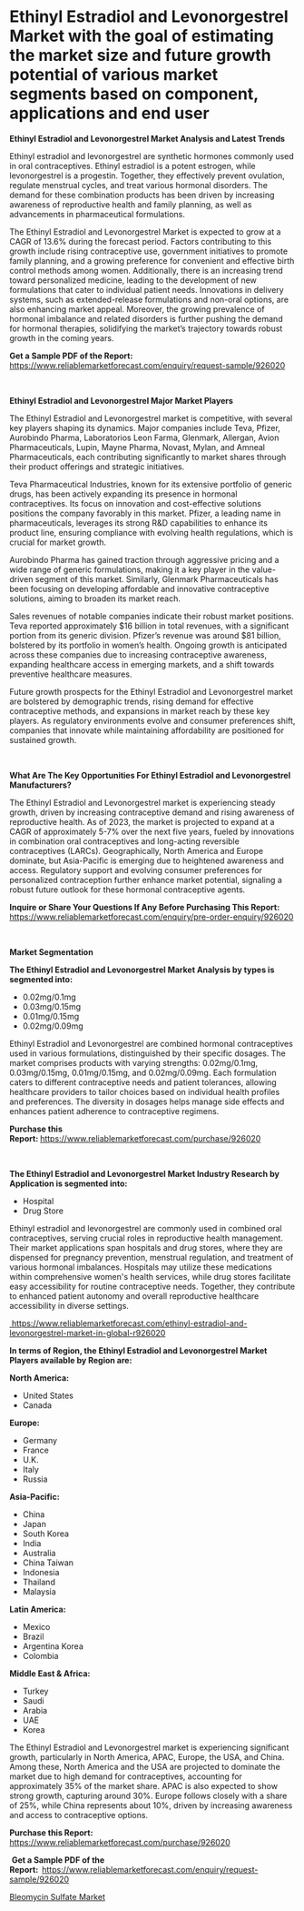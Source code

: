 <p><h1>Ethinyl Estradiol and Levonorgestrel Market with the goal of estimating the market size and future growth potential of various market segments based on component, applications and end user</h1></p><p><strong>Ethinyl Estradiol and Levonorgestrel Market Analysis and Latest Trends</strong></p>
<p><p>Ethinyl estradiol and levonorgestrel are synthetic hormones commonly used in oral contraceptives. Ethinyl estradiol is a potent estrogen, while levonorgestrel is a progestin. Together, they effectively prevent ovulation, regulate menstrual cycles, and treat various hormonal disorders. The demand for these combination products has been driven by increasing awareness of reproductive health and family planning, as well as advancements in pharmaceutical formulations.</p><p>The Ethinyl Estradiol and Levonorgestrel Market is expected to grow at a CAGR of 13.6% during the forecast period. Factors contributing to this growth include rising contraceptive use, government initiatives to promote family planning, and a growing preference for convenient and effective birth control methods among women. Additionally, there is an increasing trend toward personalized medicine, leading to the development of new formulations that cater to individual patient needs. Innovations in delivery systems, such as extended-release formulations and non-oral options, are also enhancing market appeal. Moreover, the growing prevalence of hormonal imbalance and related disorders is further pushing the demand for hormonal therapies, solidifying the market’s trajectory towards robust growth in the coming years.</p></p>
<p><strong>Get a Sample PDF of the Report:&nbsp;</strong> <a href="https://www.reliablemarketforecast.com/enquiry/request-sample/926020?utm_campaign=2291&utm_medium=2&utm_source=Github&utm_content=ia&utm_term=08032025&utm_id=ethinyl-estradiol-and-levonorgestrel">https://www.reliablemarketforecast.com/enquiry/request-sample/926020</a></p>
<p>&nbsp;</p>
<p><strong>Ethinyl Estradiol and Levonorgestrel Major Market Players</strong></p>
<p><p>The Ethinyl Estradiol and Levonorgestrel market is competitive, with several key players shaping its dynamics. Major companies include Teva, Pfizer, Aurobindo Pharma, Laboratorios Leon Farma, Glenmark, Allergan, Avion Pharmaceuticals, Lupin, Mayne Pharma, Novast, Mylan, and Amneal Pharmaceuticals, each contributing significantly to market shares through their product offerings and strategic initiatives.</p><p>Teva Pharmaceutical Industries, known for its extensive portfolio of generic drugs, has been actively expanding its presence in hormonal contraceptives. Its focus on innovation and cost-effective solutions positions the company favorably in this market. Pfizer, a leading name in pharmaceuticals, leverages its strong R&D capabilities to enhance its product line, ensuring compliance with evolving health regulations, which is crucial for market growth.</p><p>Aurobindo Pharma has gained traction through aggressive pricing and a wide range of generic formulations, making it a key player in the value-driven segment of this market. Similarly, Glenmark Pharmaceuticals has been focusing on developing affordable and innovative contraceptive solutions, aiming to broaden its market reach.</p><p>Sales revenues of notable companies indicate their robust market positions. Teva reported approximately $16 billion in total revenues, with a significant portion from its generic division. Pfizer’s revenue was around $81 billion, bolstered by its portfolio in women’s health. Ongoing growth is anticipated across these companies due to increasing contraceptive awareness, expanding healthcare access in emerging markets, and a shift towards preventive healthcare measures.</p><p>Future growth prospects for the Ethinyl Estradiol and Levonorgestrel market are bolstered by demographic trends, rising demand for effective contraceptive methods, and expansions in market reach by these key players. As regulatory environments evolve and consumer preferences shift, companies that innovate while maintaining affordability are positioned for sustained growth.</p></p>
<p>&nbsp;</p>
<p><strong>What Are The Key Opportunities For Ethinyl Estradiol and Levonorgestrel Manufacturers?</strong></p>
<p><p>The Ethinyl Estradiol and Levonorgestrel market is experiencing steady growth, driven by increasing contraceptive demand and rising awareness of reproductive health. As of 2023, the market is projected to expand at a CAGR of approximately 5-7% over the next five years, fueled by innovations in combination oral contraceptives and long-acting reversible contraceptives (LARCs). Geographically, North America and Europe dominate, but Asia-Pacific is emerging due to heightened awareness and access. Regulatory support and evolving consumer preferences for personalized contraception further enhance market potential, signaling a robust future outlook for these hormonal contraceptive agents.</p></p>
<p><strong>Inquire or Share Your Questions If Any Before Purchasing This Report:</strong> <a href="https://www.reliablemarketforecast.com/enquiry/pre-order-enquiry/926020?utm_campaign=2291&utm_medium=2&utm_source=Github&utm_content=ia&utm_term=08032025&utm_id=ethinyl-estradiol-and-levonorgestrel">https://www.reliablemarketforecast.com/enquiry/pre-order-enquiry/926020</a></p>
<p>&nbsp;</p>
<p><strong>Market Segmentation</strong></p>
<p><strong>The Ethinyl Estradiol and Levonorgestrel Market Analysis by types is segmented into:</strong></p>
<p><ul><li>0.02mg/0.1mg</li><li>0.03mg/0.15mg</li><li>0.01mg/0.15mg</li><li>0.02mg/0.09mg</li></ul></p>
<p><p>Ethinyl Estradiol and Levonorgestrel are combined hormonal contraceptives used in various formulations, distinguished by their specific dosages. The market comprises products with varying strengths: 0.02mg/0.1mg, 0.03mg/0.15mg, 0.01mg/0.15mg, and 0.02mg/0.09mg. Each formulation caters to different contraceptive needs and patient tolerances, allowing healthcare providers to tailor choices based on individual health profiles and preferences. The diversity in dosages helps manage side effects and enhances patient adherence to contraceptive regimens.</p></p>
<p><strong>Purchase this Report:&nbsp;</strong><a href="https://www.reliablemarketforecast.com/purchase/926020?utm_campaign=2291&utm_medium=2&utm_source=Github&utm_content=ia&utm_term=08032025&utm_id=ethinyl-estradiol-and-levonorgestrel">https://www.reliablemarketforecast.com/purchase/926020</a></p>
<p>&nbsp;</p>
<p><strong>The Ethinyl Estradiol and Levonorgestrel Market Industry Research by Application is segmented into:</strong></p>
<p><ul><li>Hospital</li><li>Drug Store</li></ul></p>
<p><p>Ethinyl estradiol and levonorgestrel are commonly used in combined oral contraceptives, serving crucial roles in reproductive health management. Their market applications span hospitals and drug stores, where they are dispensed for pregnancy prevention, menstrual regulation, and treatment of various hormonal imbalances. Hospitals may utilize these medications within comprehensive women's health services, while drug stores facilitate easy accessibility for routine contraceptive needs. Together, they contribute to enhanced patient autonomy and overall reproductive healthcare accessibility in diverse settings.</p></p>
<p><a href="https://www.reliablemarketforecast.com/ethinyl-estradiol-and-levonorgestrel-market-in-global-r926020?utm_campaign=2291&utm_medium=2&utm_source=Github&utm_content=ia&utm_term=08032025&utm_id=ethinyl-estradiol-and-levonorgestrel">&nbsp;https://www.reliablemarketforecast.com/ethinyl-estradiol-and-levonorgestrel-market-in-global-r926020</a></p>
<p><strong>In terms of Region, the Ethinyl Estradiol and Levonorgestrel Market Players available by Region are:</strong></p>
<p>
    <p> <strong> North America: </strong>
        <ul>
            <li>United States</li>
            <li>Canada</li>
        </ul>
        </p> 
    <p> <strong> Europe: </strong>
        <ul>
            <li>Germany</li>
            <li>France</li>
            <li>U.K.</li>
            <li>Italy</li>
            <li>Russia</li>
        </ul>
        </p> 
    <p> <strong> Asia-Pacific: </strong>
        <ul>
            <li>China</li>
            <li>Japan</li>
            <li>South Korea</li>
            <li>India</li>
            <li>Australia</li>
            <li>China Taiwan</li>
            <li>Indonesia</li>
            <li>Thailand</li>
            <li>Malaysia</li>
        </ul>
        </p> 
    <p> <strong> Latin America: </strong>
        <ul>
            <li>Mexico</li>
            <li>Brazil</li>
            <li>Argentina Korea</li>
            <li>Colombia</li>
        </ul>
        </p> 
    <p> <strong> Middle East & Africa: </strong>
        <ul>
            <li>Turkey</li>
            <li>Saudi</li>
            <li>Arabia</li>
            <li>UAE</li>
            <li>Korea</li>
        </ul>
    </p>
    </p>
<p><p>The Ethinyl Estradiol and Levonorgestrel market is experiencing significant growth, particularly in North America, APAC, Europe, the USA, and China. Among these, North America and the USA are projected to dominate the market due to high demand for contraceptives, accounting for approximately 35% of the market share. APAC is also expected to show strong growth, capturing around 30%. Europe follows closely with a share of 25%, while China represents about 10%, driven by increasing awareness and access to contraceptive options.</p></p>
<p><strong>Purchase this Report: </strong><a href="https://www.reliablemarketforecast.com/purchase/926020?utm_campaign=2291&utm_medium=2&utm_source=Github&utm_content=ia&utm_term=08032025&utm_id=ethinyl-estradiol-and-levonorgestrel">https://www.reliablemarketforecast.com/purchase/926020</a></p>
<p>&nbsp;<strong>Get a Sample PDF of the Report:&nbsp;&nbsp;</strong><a href="https://www.reliablemarketforecast.com/enquiry/request-sample/926020?utm_campaign=2291&utm_medium=2&utm_source=Github&utm_content=ia&utm_term=08032025&utm_id=ethinyl-estradiol-and-levonorgestrel">https://www.reliablemarketforecast.com/enquiry/request-sample/926020</a></p>
<p><strong></strong></p>
<p><p><a href="https://github.com/LilianFaulkner65/Market-Research-Report-List-1/blob/main/bleomycin-sulfate-market.md?utm_campaign=2291&utm_medium=2&utm_source=Github&utm_content=ia&utm_term=08032025&utm_id=ethinyl-estradiol-and-levonorgestrel">Bleomycin Sulfate Market</a></p></p>